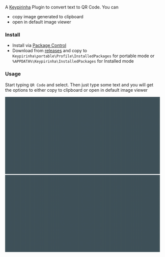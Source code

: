 A [Keypirinha](https://keypirinha.com) Plugin to convert text to QR Code. You can
- copy image generated to clipboard
- open in default image viewer

### Install
- Install via [Package Control](https://github.com/ueffel/Keypirinha-PackageControl)
- Download from [releases](https://github.com/thisisleobro/Keypirinha-qrcode/releases) and copy to `Keypirinha\portable\Profile\InstalledPackages` for portable mode or `%APPDATA%\Keypirinha\InstalledPackages` for Installed mode

### Usage
Start typing `QR Code` and select. Then just type some text and you will get the options to either copy to clipboard or open in default image viewer

![](docs/copy_to_clipboard.gif)
![](docs/open_in_image_viewer.gif)

